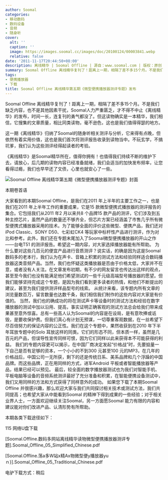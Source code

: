 ```yaml
---
author: Soomal
categories:
- 移动数码
- 数码设备
- 音频
- 随身听
cover:
  alt: ''
  caption: ''
  image: https://images.soomal.cc/images/doc/20100124/00003841.webp
  relative: false
date: '2011-11-17T20:44:50+08:00'
description: 离线精华 | Soomal Offline | 源自：www.soomal.com | 版权：原创 |  平均/总评分：10.00/110
summary: Soomal Offline 离线精华复刊了！距离上一期，相隔了差不多15个月。不是我们缺乏内容，也不是其他因素干扰，Soomal人力严重匮乏，才不得不中止《离线精华》的发布，时间一长，连复刊的勇气都没了。但这读物确实是一本精华，我们相信，它搜集的文章质量，相比同类读物，毫不逊色，这也是我们值得得瑟的地方……
tags:
- 便携播放器
- 下载
title: Soomal Offline 离线精华第五期《微型便携播放器测评专题》发布
---
```


Soomal Offline 离线精华复刊了！距离上一期，相隔了差不多15个月。不是我们缺乏内容，也不是其他因素干扰，Soomal人力严重匮乏，才不得不中止《离线精华》的发布，时间一长，连复刊的勇气都没了。但这读物确实是一本精华，我们相信，它搜集的文章质量，相比同类读物，毫不逊色，这也是我们值得得瑟的地方。



这一期《离线精华》归纳了Soomal的随身听相关测评与分析，它来得有点晚，但依然有着实用价值，这也是我们首次将测评报告收录到读物当中。不玩玄学，不搞坑爹，我们认为这些测评经得起读者的考验。



《离线精华》是Soomal精华所在，值得你拥有！也值得我们持续不断的维护下去，请放心，后几期的读物内容已经准备就绪，我们会适当的加快发布频率，让您看得过瘾，我们也早早还了文债，心里也就安心了一些。



![Soomal Offline 离线精华第五期《微型便携播放器测评专题》封面](https://images.soomal.cc/images/doc/20111117/00014998.webp)



本期卷首语



大家看到的本期Soomal Offline，是我们在2011 年上半年的主要工作之一，也是我们在2011 年上半年工作的重要成果，它是15 款微型便携式播放器的测评报告的集合。它包括我们从2011 年2 月以来共8 个品牌15 款产品的测评，它们涉及到五种主控芯片，虽然产品的数量还不够齐全，但芯片方案已经涵盖了市售几乎所有微型便携式播放器采用的技术。为了能够全面的评价这些微型、便携产品，我们还对iPod Classic、SONY D50、七彩虹CK4 等玩家中标杆性产品进行测评，作为对比和参考。此外，我们还在专题末尾加入了Soomal微型便携播放器的开山之作――台电T51 的测评报告。希望这一期内容，对大家选择播放器能有所帮助。 
为什么要对这些几百元的便宜产品进行音质测评？说实话，的确是因为这是Soomal 数码多的老本行，我们认为在声卡、音箱上积累的测试方法和经验同样适合数码播放器这类音频产品。当然，我们也怀疑这类播放器是否由于价格太低，大家并不在意，或者没有人关注。在文章发布初期，有不少的网友留言也传达出这样的观点，甚至至今我们也没有能满足他们希望测试的一些千元级高端型号播放器的愿望。但我们能够坚持完成这个专题，是因为我们看到更多读者的热情，和他们不断提出的建议，甚至为我们提供测评样品型号的线索。 
从统计来看，该专题内所有文章的浏览量数百万，留言数量也达数千条，我们相信我们制作的这些内容对大家是有价值的。
当然，我们也的确成功的将在测试声卡等设备时的测试方法和经验在数字播放器的测试中加以沿用、提高，事实证明正确客观的测试方法总会给我们带来成果甚至意外惊喜。总有一些高人认为Soomal的内容是在设局，是有意吹捧或诋毁，是要收保护费。但我们真心有计划无预谋，一切尊重客观数据，在一丝希望下尽百倍努力的保证内容的公正性。我们在这个专题中，果然收获到在2010 年下半年耳放专题中的Solo 耳放这样的同类。它们的形态不同，但本质一样，虽然是几百元的产品，但误导性宣传同样可恨，因为它们同样以此来获得本不可能获得的利益。 
我们的专题内容更可以揭示，在中国厂商决定发起“价格战”时，先要掂量一下自己是否有足够的资本，一个小小的不到300 元甚至100 元的MP3，在几年的价格战后，中国公司一无所获，剩下的还是传统日系、美系品牌和几个浮躁的中国品牌。而这些品牌，正在用同样的方式，进军Android 平板或者智能播放器等产品，结果已经可以预见。 
最后，较全面的数字播放器测试也为我们对智能手机、平板电脑等设备的音频系统测评最好了充分准备和积累，在智能便携设备测试中，我们又用同样的方法和方式获得了同样意外的成功。
如果您下载了本期Soomal Offline 并很感兴趣，那么欢迎大家与我们共同探讨相关技术或测试方法，我们共同提高；也希望大家从中能看到Soomal 的精神下得到成果的一些经验；对于相关业界人士，一方面欢迎继续关注Soomal，另一方面愿Soomal 能力有限的内容和建议能对你们改进产品、认清形势有所帮助。



本期各类下载途径如下：



115 网络U盘下载



[Soomal.Offline.数码多网站离线精华读物微型便携播放器测评专题].Soomal_Offline_05_Simplified_Chinese.pdf

[Soomal.Offline.荡a多W站x精Ax物微型便y播放器yuｎ}].Soomal_Offline_05_Traditional_Chinese.pdf



电驴下载方式：稍后